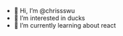 - 👋 Hi, I’m @chrissswu
- 👀 I’m interested in ducks
- 🌱 I’m currently learning about react

<!---
chrissswu/chrissswu is a ✨ special ✨ repository because its `README.md` (this file) appears on your GitHub profile.
You can click the Preview link to take a look at your changes.
--->

